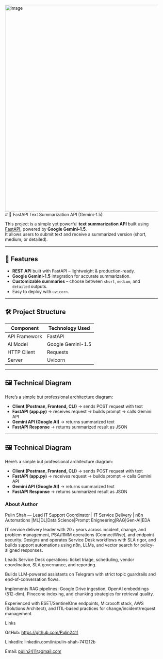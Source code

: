 <img width="1024" height="682" alt="image" src="https://github.com/user-attachments/assets/8a8d6a63-e1f2-4de4-b6a3-b125156d0907" /># 📝 FastAPI Text Summarization API (Gemini-1.5)

This project is a simple yet powerful **text summarization API** built using [FastAPI](https://fastapi.tiangolo.com/), powered by **Google Gemini-1.5**.  
It allows users to submit text and receive a summarized version (short, medium, or detailed).

---

## 🚀 Features

- **REST API** built with FastAPI – lightweight & production-ready.
- **Google Gemini-1.5** integration for accurate summarization.
- **Customizable summaries** – choose between `short`, `medium`, and `detailed` outputs.
- Easy to deploy with `uvicorn`.

---

## 🛠️ Project Structure

| Component     | Technology Used   |
| ------------- | ----------------- |
| API Framework | FastAPI           |
| AI Model      | Google Gemini-1.5 |
| HTTP Client   | Requests          |
| Server        | Uvicorn           |

---

## 🖼 Technical Diagram

Here’s a simple but professional architecture diagram:

- **Client (Postman, Frontend, CLI)** → sends POST request with text  
- **FastAPI (app.py)** → receives request → builds prompt → calls Gemini API  
- **Gemini API (Google AI)** → returns summarized text  
- **FastAPI Response** → returns summarized result as JSON  


---

## 🖼 Technical Diagram

Here’s a simple but professional architecture diagram:

- **Client (Postman, Frontend, CLI)** → sends POST request with text  
- **FastAPI (app.py)** → receives request → builds prompt → calls Gemini API  
- **Gemini API (Google AI)** → returns summarized text  
- **FastAPI Response** → returns summarized result as JSON  

### About Author
Pulin Shah — Lead IT Support Coordinator | IT Service Delivery | n8n Automations |ML|DL|Data Science|Prompt Enigneering|RAG|Gen-AI|EDA

IT service delivery leader with 20+ years across incident, change, and problem management, PSA/RMM operations (ConnectWise), and endpoint security. Designs and operates Service Desk workflows with SLA rigor, and builds support automations using n8n, LLMs, and vector search for policy-aligned responses.

Leads Service Desk operations: ticket triage, scheduling, vendor coordination, SLA governance, and reporting.

Builds LLM-powered assistants on Telegram with strict topic guardrails and end-of-conversation flows.

Implements RAG pipelines: Google Drive ingestion, OpenAI embeddings (512-dim), Pinecone indexing, and chunking strategies for retrieval quality.

Experienced with ESET/SentinelOne endpoints, Microsoft stack, AWS (Solutions Architect), and ITIL-based practices for change/incident/request management.

Links

GitHub: https://github.com/Pulin2411

LinkedIn: linkedin.com/in/pulin-shah-741212b

Email: pulin2411@gmail.com

